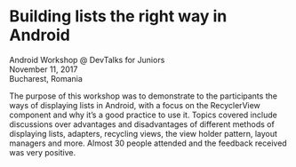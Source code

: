 # Building lists the right way in Android

Android Workshop @ DevTalks for Juniors  
November 11, 2017  
Bucharest, Romania  

The purpose of this workshop was to demonstrate to the participants the ways of displaying lists in Android, with a focus on the RecyclerView component and why it’s a good practice to use it. Topics covered include discussions over advantages and disadvantages of different methods of displaying lists, adapters, recycling views, the view holder pattern, layout managers and more. Almost 30 people attended and the feedback received was very positive.
